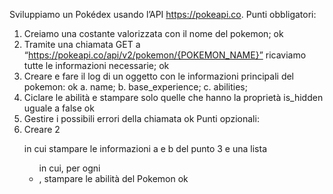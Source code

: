 Sviluppiamo un Pokédex usando l’API https://pokeapi.co.
Punti obbligatori:
1. Creiamo una costante valorizzata con il nome del pokemon; ok
2. Tramite una chiamata GET a
“https://pokeapi.co/api/v2/pokemon/{POKEMON_NAME}” ricaviamo tutte le
informazioni necessarie; ok
3. Creare e fare il log di un oggetto con le informazioni principali del pokemon: ok
a. name;
b. base_experience;
c. abilities;
4. Ciclare le abilità e stampare solo quelle che hanno la proprietà is_hidden uguale
a false ok
5. Gestire i possibili errori della chiamata ok
Punti opzionali:
1. Creare 2 <p> in cui stampare le informazioni a e b del punto 3 e una lista <ul> in
cui, per ogni <li>, stampare le abilità del Pokemon ok 